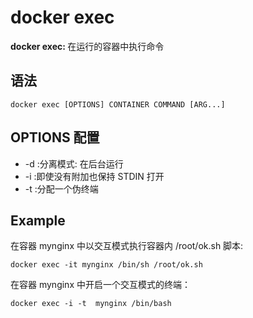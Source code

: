 # docker exec

<b>docker exec: </b>在运行的容器中执行命令

## 语法

```
docker exec [OPTIONS] CONTAINER COMMAND [ARG...]
```

## OPTIONS 配置

- -d :分离模式: 在后台运行
- -i :即使没有附加也保持 STDIN 打开
- -t :分配一个伪终端

## Example

在容器 mynginx 中以交互模式执行容器内 /root/ok.sh 脚本:

```
docker exec -it mynginx /bin/sh /root/ok.sh
```

在容器 mynginx 中开启一个交互模式的终端：

```
docker exec -i -t  mynginx /bin/bash
```
